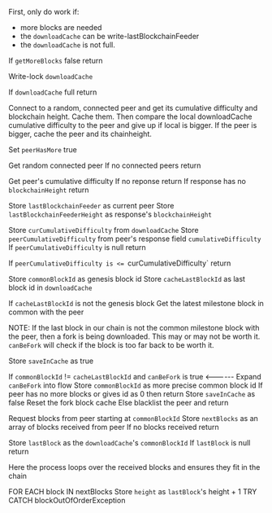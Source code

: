 First, only do work if:
  * more blocks are needed
  * the `downloadCache` can be write-lastBlockchainFeeder
  * the `downloadCache` is not full.

If `getMoreBlocks` false return

Write-lock `downloadCache`

If `downloadCache` full return


Connect to a random, connected peer and get its cumulative difficulty and blockchain height. Cache them.
Then compare the local downloadCache cumulative difficulty to the peer and give up if local is bigger.
If the peer is bigger, cache the peer and its chainheight.

Set `peerHasMore` true

Get random connected peer
    If no connected peers return

Get peer's cumulative difficulty
    If no reponse return
    If response has no `blockchainHeight` return

Store `lastBlockchainFeeder` as current peer
Store `lastBlockchainFeederHeight` as response's `blockchainHeight`

Store `curCumulativeDifficulty` from `downloadCache`
Store `peerCumulativeDifficulty` from peer's response field `cumulativeDifficulty`
    If `peerCumulativeDifficulty` is null return

If `peerCumulativeDifficulty is <= `curCumulativeDifficulty` return



Store `commonBlockId` as genesis block id
Store `cacheLastBlockId` as last block id in `downloadCache`

If `cacheLastBlockId` is not the genesis block
    Get the latest milestone block in common with the peer

NOTE: If the last block in our chain is not the common milestone block with the peer, then a fork is being downloaded.
This may or may not be worth it. `canBeFork` will check if the block is too far back to be worth it.

Store `saveInCache` as true

If `commonBlockId` != `cacheLastBlockId` and `canBeFork` is true      <------ Expand `canBeFork` into flow
    Store `commonBlockId` as more precise common block id
        If peer has no more blocks or gives id as 0 then return
    Store `saveInCache` as false
    Reset the fork block cache
Else blacklist the peer and return


Request blocks from peer starting at `commonBlockId`
    Store `nextBlocks` as an array of blocks received from peer
    If no blocks received return

Store `lastBlock` as the `downloadCache`'s `commonBlockId`
    If `lastBlock` is null return



Here the process loops over the received blocks and ensures they fit in the chain

FOR EACH block IN nextBlocks
    Store `height` as `lastBlock`'s height + 1
    TRY
    CATCH blockOutOfOrderException
